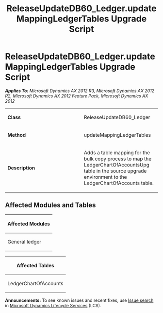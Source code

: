 ﻿---
title: ReleaseUpdateDB60_Ledger.updateMappingLedgerTables Upgrade Script
TOCTitle: ReleaseUpdateDB60_Ledger.updateMappingLedgerTables Upgrade Script
ms:assetid: 9c47662f-a4a9-3f40-528f-1a5baf46c143
ms:mtpsurl: https://msdn.microsoft.com/en-us/library/JJ686341(v=AX.60)
ms:contentKeyID: 49710042
ms.date: 05/18/2015
mtps_version: v=AX.60
---

# ReleaseUpdateDB60\_Ledger.updateMappingLedgerTables Upgrade Script 


_**Applies To:** Microsoft Dynamics AX 2012 R3, Microsoft Dynamics AX 2012 R2, Microsoft Dynamics AX 2012 Feature Pack, Microsoft Dynamics AX 2012_

<table>
<colgroup>
<col style="width: 50%" />
<col style="width: 50%" />
</colgroup>
<tbody>
<tr class="odd">
<td><p><strong>Class</strong></p></td>
<td><p>ReleaseUpdateDB60_Ledger</p></td>
</tr>
<tr class="even">
<td><p><strong>Method</strong></p></td>
<td><p>updateMappingLedgerTables</p></td>
</tr>
<tr class="odd">
<td><p><strong>Description</strong></p></td>
<td><p>Adds a table mapping for the bulk copy process to map the LedgerChartOfAccountsUpg table in the source upgrade environment to the LedgerChartOfAccounts table.</p></td>
</tr>
</tbody>
</table>


## Affected Modules and Tables

<table>
<colgroup>
<col style="width: 100%" />
</colgroup>
<thead>
<tr class="header">
<th><p>Affected Modules</p></th>
</tr>
</thead>
<tbody>
<tr class="odd">
<td><p>General ledger</p></td>
</tr>
</tbody>
</table>


<table>
<colgroup>
<col style="width: 100%" />
</colgroup>
<thead>
<tr class="header">
<th><p>Affected Tables</p></th>
</tr>
</thead>
<tbody>
<tr class="odd">
<td><p>LedgerChartOfAccounts</p></td>
</tr>
</tbody>
</table>

  
**Announcements:** To see known issues and recent fixes, use [Issue search](http://go.microsoft.com/fwlink/?linkid=389258) in [Microsoft Dynamics Lifecycle Services](http://go.microsoft.com/fwlink/?linkid=306505) (LCS).

